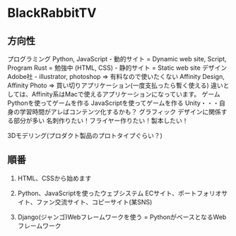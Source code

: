 # BlackRabbitTV

## 方向性

プログラミング
  Python, JavaScript - 動的サイト = Dynamic web site, Script, Program
  Rust = 勉強中
  (HTML, CSS) - 静的サイト = Static web site
デザイン
  Adobe社 - illustrator, photoshop => 有料なので使いたくない
  Affinity Design, Affinity Photo => 買い切りアプリケーション(一度支払ったら暫く使える)
  違いとしては、Affinity系はMacで使えるアプリケーションになっています。
ゲーム
  Pythonを使ってゲームを作る
  JavaScriptを使ってゲームを作る
  Unity・・・自身の学習時間がアレばコンテンツ化するかも？
グラフィック
  デザインに関係する部分が多い
  名刺作りたい！フライヤー作りたい！製本したい！

3Dモデリング(プロダクト製品のプロトタイプぐらい？)

## 順番

1) HTML、CSSから始めます

2) Python、JavaScriptを使ったウェブシステム
ECサイト、ポートフォリオサイト、ファン交流サイト、コピーサイト(某SNS)

3) Django(ジャンゴ)Webフレームワークを使う = PythonがベースとなるWebフレームワーク
